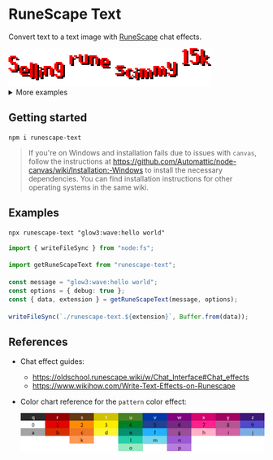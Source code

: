 # RuneScape Text

Convert text to a text image with [RuneScape](https://www.runescape.com/) chat effects.

<div>
  <img
    src="https://raw.githubusercontent.com/peterthehan/runescape-text/master/assets/glow1_wave_selling_rune_scimmy_15k.gif"
    title="Selling rune scimmy 15k"
    alt="Selling rune scimmy 15k"
  />
</div>

<details>
  <summary>More examples</summary>

  <div>
    <img
      src="https://raw.githubusercontent.com/peterthehan/runescape-text/master/assets/92_is_half_of_99.png"
      title="92 is half of 99"
      alt="92 is half of 99"
    />
  </div>

  <div>
    <img
      src="https://raw.githubusercontent.com/peterthehan/runescape-text/master/assets/flash1_scroll_free_armor_trimming.gif"
      title="Free armor trimming!"
      alt="Free armor trimming!"
    />
  </div>

  <div>
    <img
      src="https://raw.githubusercontent.com/peterthehan/runescape-text/master/assets/patternkdomph_shake_fun_things_are_fun.gif"
      title="Fun things are fun."
      alt="Fun things are fun."
    />
  </div>

  <div>
    <img
      src="https://raw.githubusercontent.com/peterthehan/runescape-text/master/assets/rainbow_the_quick_brown_fox_jumps_over_the_lazy_dog.png"
      title="The quick brown fox jumps over the lazy dog"
      alt="The quick brown fox jumps over the lazy dog"
    />
  </div>

  <div>
    <img
      src="https://raw.githubusercontent.com/peterthehan/runescape-text/master/assets/flash3_slide_lorem_ipsum.gif"
      title="Lorem ipsum"
      alt="Lorem ipsum"
    />
  </div>
</details>

## Getting started

```
npm i runescape-text
```

> If you're on Windows and installation fails due to issues with `canvas`, follow the instructions at https://github.com/Automattic/node-canvas/wiki/Installation:-Windows to install the necessary dependencies. You can find installation instructions for other operating systems in the same wiki.

## Examples

```
npx runescape-text "glow3:wave:hello world"
```

```ts
import { writeFileSync } from "node:fs";

import getRuneScapeText from "runescape-text";

const message = "glow3:wave:hello world";
const options = { debug: true };
const { data, extension } = getRuneScapeText(message, options);

writeFileSync(`./runescape-text.${extension}`, Buffer.from(data));
```

## References

- Chat effect guides:
  - https://oldschool.runescape.wiki/w/Chat_Interface#Chat_effects
  - https://www.wikihow.com/Write-Text-Effects-on-Runescape
- Color chart reference for the `pattern` color effect:

  <div>
    <img
      src="https://raw.githubusercontent.com/peterthehan/runescape-text/master/assets/ColourChart.png"
      title="Pattern color chart"
      alt="Pattern color chart"
    />
  </div>
